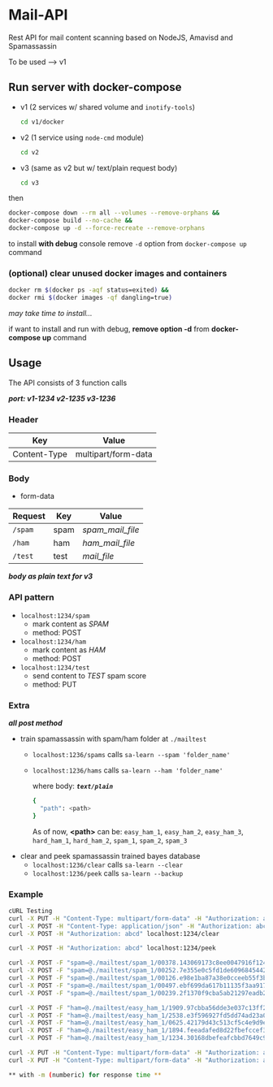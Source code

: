 # Mail-API

Rest API for mail content scanning based on NodeJS, Amavisd and Spamassassin

To be used --> v1

<!-- ## Test v2/v3 in docker container

v1->1234 v2->1235 v3->1236

```sh
docker run -it -p 1236:1236 --name <container_name> ubuntu:14.04
```

once in docker container

```sh
rm -vf /var/lib/apt/lists/* && apt-get update && mkdir /data \
apt-get install -y nodejs npm spamassassin curl apt-transport-https ca-certificates \
curl --fail -ssL -o setup-nodejs https://deb.nodesource.com/setup_8.x && bash setup-nodejs && apt-get install -y nodejs build-essential
```

_this will take some time..._

in another terminal

```sh
docker cp path/to/folder <container_name>:/data
```

back inside docker container

```sh
cd /data && npm install \
npm run start-dev
```

the code changed by `docker cp <source> <dest>` will be recognized and server will restart automatically -->

## Run server with docker-compose

- v1 (2 services w/ shared volume and `inotify-tools`)

    ```sh
    cd v1/docker
    ```

- v2 (1 service using `node-cmd` module)

    ```sh
    cd v2
    ```

- v3 (same as v2 but w/ text/plain request body)

    ```sh
    cd v3
    ```

then

```sh
docker-compose down --rm all --volumes --remove-orphans &&
docker-compose build --no-cache &&
docker-compose up -d --force-recreate --remove-orphans
```

to install **with debug** console remove `-d` option from `docker-compose up` command

### (optional) clear unused docker images and containers

```sh
docker rm $(docker ps -aqf status=exited) &&
docker rmi $(docker images -qf dangling=true)
```

_may take time to install..._

if want to install and run with debug, **remove option -d** from **docker-compose up** command

## Usage

The API consists of 3 function calls

_**port: v1-1234 v2-1235 v3-1236**_

### Header

| Key | Value |
| --- | --- |
| Content-Type | multipart/form-data |

### Body

- form-data

| Request | Key | Value |
| --- | --- | --- |
| `/spam` | spam | _spam_mail_file_ |
| `/ham` | ham | _ham_mail_file_ |
| `/test` | test | _mail_file_ |

***body as plain text for v3***

### API pattern

- `localhost:1234/spam`
  - mark content as _SPAM_
  - method: POST
- `localhost:1234/ham`
  - mark content as _HAM_
  - method: POST
- `localhost:1234/test`
  - send content to _TEST_ spam score
  - method: PUT

### Extra

***all post method***

- train spamassassin with spam/ham folder at `./mailtest`
  - `localhost:1236/spams` calls `sa-learn --spam 'folder_name'`
  - `localhost:1236/hams` calls `sa-learn --ham 'folder_name'`

    where body: ***`text/plain`***
    ```sh
    {
      "path": <path>
    }
    ```
    As of now, **\<path\>** can be: `easy_ham_1`, `easy_ham_2`, `easy_ham_3`, `hard_ham_1`, `hard_ham_2`, `spam_1`, `spam_2`, `spam_3`
- clear and peek spamassassin trained bayes database
  - `localhost:1236/clear` calls `sa-learn --clear`
  - `localhost:1236/peek` calls `sa-learn --backup`

### Example

```sh
cURL Testing
curl -X PUT -H "Content-Type: multipart/form-data" -H "Authorization: abcd" -F "test=@./mail1.txt" localhost:1234/test
curl -X POST -H "Content-Type: application/json" -H "Authorization: abcd" -d '{"path": "spam_1"}' localhost:1234/spams
curl -X POST -H "Authorization: abcd" localhost:1234/clear

curl -X POST -H "Authorization: abcd" localhost:1234/peek

curl -X POST -F "spam=@./mailtest/spam_1/00378.143069173c8ee0047916f124032367d1" -H "Authorization: abcd" localhost:1234/spam
curl -X POST -F "spam=@./mailtest/spam_1/00252.7e355e0c5fd1de609684544262435579" -H "Authorization: abcd" localhost:1234/spam
curl -X POST -F "spam=@./mailtest/spam_1/00126.e98e1ba87a38e0cceeb55f3b86dbd4dd" -H "Authorization: abcd" localhost:1234/spam
curl -X POST -F "spam=@./mailtest/spam_1/00497.ebf699da617b11135f3aa9173b9781b9" -H "Authorization: abcd" localhost:1234/spam
curl -X POST -F "spam=@./mailtest/spam_1/00239.2f1370f9cba5ab21297eadb2af40b051" -H "Authorization: abcd" localhost:1234/spam

curl -X POST -F "ham=@./mailtest/easy_ham_1/1909.97cbba56dde3e037c13ff2911be560fd" -H "Authorization: abcd" localhost:1234/ham
curl -X POST -F "ham=@./mailtest/easy_ham_1/2538.e3f596927fd5dd74ad23a0792a449241" -H "Authorization: abcd" localhost:1234/ham
curl -X POST -F "ham=@./mailtest/easy_ham_1/0625.42179d43c513cf5c4e9d9ef00e9235a1" -H "Authorization: abcd" localhost:1234/ham
curl -X POST -F "ham=@./mailtest/easy_ham_1/1894.feeadafed8d22fbefccef31f2a2eb74a" -H "Authorization: abcd" localhost:1234/ham
curl -X POST -F "ham=@./mailtest/easy_ham_1/1234.30168dbefeafcbbd7649c9153a182482" -H "Authorization: abcd" localhost:1234/ham

curl -X PUT -H "Content-Type: multipart/form-data" -H "Authorization: abcd" -F "test=@./mailtest/spam_1/00378.143069173c8ee0047916f124032367d1" localhost:1234/test
curl -X PUT -H "Content-Type: multipart/form-data" -H "Authorization: abcd" -F "test=@./mailtest/easy_ham_1/1234.30168dbefeafcbbd7649c9153a182482" localhost:1234/test

** with -m (numberic) for response time **
```
